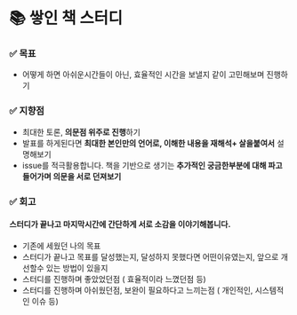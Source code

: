# 📚 쌓인 책 스터디

### ✅ 목표
- 어떻게 하면 아쉬운시간들이 아닌, 효율적인 시간을 보낼지 같이 고민해보며 진행하기 

### ✅ 지향점
- 최대한 토론, **의문점 위주로 진행**하기
- 발표를 하게된다면 **최대한 본인만의 언어로, 이해한 내용을 재해석+ 살을붙여서** 설명해보기
- issue를 적극활용합니다. 책을 기반으로 생기는 **추가적인 궁금한부분에 대해 파고들어가며 의문을 서로 던져보기** 

### ✅ 회고
#### 스터디가 끝나고 마지막시간에 간단하게 서로 소감을 이야기해봅니다.
- 기존에 세웠던 나의 목표
- 스터디가 끝나고 목표를 달성했는지, 달성하지 못했다면 어떤이유였는지, 앞으로 개선할수 있는 방법이 있을지
- 스터디를 진행하며 좋았었던점 ( 효율적이라 느꼈던점 등)
- 스터디를 진행하며 아쉬웠던점, 보완이 필요하다고 느끼는점 ( 개인적인, 시스템적인 이슈 등)
